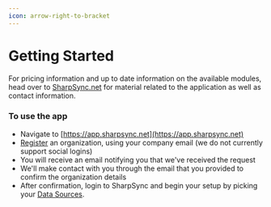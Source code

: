 ```yaml
---
icon: arrow-right-to-bracket
---
```


# Getting Started

For pricing information and up to date information on the available modules, head over to [SharpSync.net](https://sharpsync.net) for material related to the application as well as contact information.

### To use the app

* Navigate to [https://app.sharpsync.net](https://app.sharpsync.net)
* [Register](registration.md) an organization, using your company email (we do not currently support social logins)
* You will receive an email notifying you that we've received the request
* We'll make contact with you through the email that you provided to confirm the organization details
* After confirmation, login to SharpSync and begin your setup by picking your [Data Sources](../data-sources.md).
